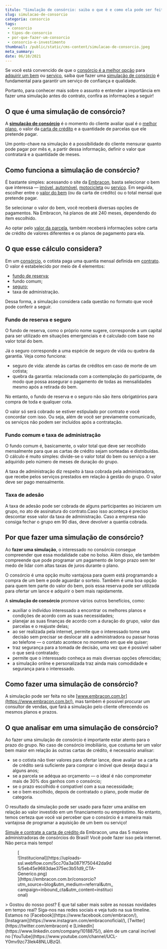 ```yaml
---
titulo: "Simulação de consórcio: saiba o que é e como ela pode ser feita"
slug: simulacao-de-consorcio
categoria: consorcio
tags:
 - consorcio
 - tipos-de-consorcio
 - por-que-fazer-um-consorcio
 - consorcio-e-investimento
thumbnail: /public/static/cms-content/simulacao-de-consorcio.jpeg
meta_summary: 
date: 06/10/2021
---
```

Se você está convencido de que o [consórcio é a melhor opção](https://www.embracon.com.br/blog/consorcios-segredos-que-nao-te-contaram) para[ adquirir um bem](https://www.embracon.com.br/consorcio-de-imoveis) ou [serviço](https://www.embracon.com.br/consorcio-servicos), saiba que fazer uma [simulação de consórcio](https://www.embracon.com.br/consorcio) é fundamental para garantir um serviço de confiança e qualidade.

Portanto, para conhecer mais sobre o assunto e entender a importância em fazer uma simulação antes do contrato, confira as informações a seguir!

O que é uma simulação de consórcio?
-----------------------------------

A [**simulação de consórcio**](https://www.embracon.com.br/consorcio) é o momento do cliente avaliar qual é o [melhor plano](https://www.embracon.com.br/blog/quando-o-consorcio-e-uma-boa-opcao), o valor da [carta de crédito](https://www.embracon.com.br/conhecaoconsorcio/o-que-e-carta-de-credito) e a quantidade de parcelas que ele pretende pagar.

Um ponto-chave na simulação é a possibilidade do cliente mensurar quanto pode pagar por mês e, a partir dessa informação, definir o valor que contratará e a quantidade de meses.

Como funciona a simulação de consórcio?
---------------------------------------

É bastante simples: acessando o site da [Embracon](https://www.embracon.com.br/), basta selecionar o bem que interessa — [imóvel](https://www.embracon.com.br/consorcio-de-imoveis),[ automóvel](https://www.embracon.com.br/consorcio-de-carros), [motocicleta](https://www.embracon.com.br/consorcio-motos) ou [serviço](https://www.embracon.com.br/consorcio-servicos). Em seguida, escolher entre o [valor do bem](https://www.embracon.com.br/blog/parcela-de-consorcio-tem-juros) (ou da carta de crédito) ou o total mensal que pretende pagar.

Se selecionar o valor do bem, você receberá diversas opções de pagamentos. Na Embracon, há planos de até 240 meses, dependendo do item escolhido.

Ao optar pelo [valor da parcela](https://www.embracon.com.br/blog/parcela-de-consorcio-tem-juros), também receberá informações sobre carta de crédito de valores diferentes e os planos de pagamento para ela.

O que esse cálculo considera?
-----------------------------

Em um [consórcio](https://www.embracon.com.br/blog/afinal-o-que-e-o-consorcio), o cotista paga uma quantia mensal definida em [contrato](https://www.embracon.com.br/blog/saiba-o-que-avaliar-antes-de-assinar-um-contrato-de-consorcio). O valor é estabelecido por meio de 4 elementos:

- [fundo de reserva](https://www.embracon.com.br/conhecaoconsorcio/o-que-e-fundo-de-reserva);
- fundo comum;
- [seguro](https://www.embracon.com.br/blog/seguro-de-consorcio-quando-vale-a-pena);
- taxa de administração.

Dessa forma, a simulação considera cada questão no formato que você pode conferir a seguir.

### Fundo de reserva e seguro

O fundo de reserva, como o próprio nome sugere, corresponde a um capital para ser utilizado em situações emergenciais e é calculado com base no valor total do bem.

Já o seguro corresponde a uma espécie de seguro de vida ou quebra da garantia. Veja como funciona:

- seguro de vida: atende às cartas de créditos em caso de morte de um cotista;
- quebra da garantia: relacionada com a contemplação do participante, de modo que possa assegurar o pagamento de todas as mensalidades mesmo após a retirada do bem.

No entanto, o fundo de reserva e o seguro não são itens obrigatórios para compra de toda e qualquer cota.

O valor só será cobrado se estiver estipulado por contrato e você concordar com isso. Ou seja, além de você ser previamente comunicado, os serviços não podem ser incluídos após a contratação.

### Fundo comum e taxa de administração

O fundo comum é, basicamente, o valor total que deve ser recolhido mensalmente para que as cartas de crédito sejam sorteadas e distribuídas. O cálculo é muito simples: divide-se o valor total do bem ou serviço a ser adquirido pelo número de meses de duração do grupo.

A taxa de administração diz respeito à taxa cobrada pela administradora, que recebe pelos serviços prestados em relação à gestão do grupo. O valor deve ser pago mensalmente.

### Taxa de adesão

A taxa de adesão pode ser cobrada de alguns participantes ao iniciarem um grupo, no ato de assinatura do contrato.Caso isso aconteça é preciso descontar esse valor da taxa de administração. Caso a empresa não consiga fechar o grupo em 90 dias, deve devolver a quantia cobrada.

Por que fazer uma simulação de consórcio?
-----------------------------------------

Ao **fazer uma simulação**, o interessado no consórcio consegue compreender que essa modalidade cabe no bolso. Além disso, ele também compreende que pode programar um pagamento de longo prazo sem ter medo de lidar com altas taxas de juros durante o plano.

O consórcio é uma opção muito vantajosa para quem está programando a compra de um bem e pode aguardar o sorteio. Também é uma boa opção para quem tem parte do valor do bem, pois essa reserva pode ser utilizada para ofertar um lance e adquirir o bem mais rapidamente.

A **simulação de consórcio** promove vários outros benefícios, como:

- auxiliar o indivíduo interessado a encontrar os melhores planos e condições de acordo com as suas necessidades;
- planejar as suas finanças de acordo com a duração do grupo, valor das parcelas e o reajuste delas;
- ao ser realizada pela internet, permite que o interessado tome uma decisão sem precisar se deslocar até a administradora ou passar horas ao telefone — o contato acontece no momento em que ele quiser;
- traz segurança para a tomada de decisão, uma vez que é possível saber o que será contratado;
- permite que o interessado conheça as mais diversas opções oferecidas;
- a simulação online e personalizada traz ainda mais comodidade e segurança para o interessado.

Como fazer uma simulação de consórcio?
--------------------------------------

A simulação pode ser feita no site [www.embracon.com.br](https://www.embracon.com.br/), mas também é possível procurar um consultor de vendas, que fará a simulação pelo cliente oferecendo os mesmos planos e prazos.

O que analisar em uma simulação de consórcio?
---------------------------------------------

Ao fazer uma simulação de consórcio é importante estar atento para o prazo do grupo. No caso de consórcio imobiliário, que costuma ter um valor bem maior em relação às outras cartas de crédito, é necessário analisar:

- se o cotista não tiver valores para ofertar lance, deve avaliar se a carta de crédito será suficiente para comprar o imóvel que deseja daqui a alguns anos;
- se a parcela se adéqua ao orçamento — o ideal é não comprometer mais de 30% dos ganhos com o consórcio;
- se o prazo escolhido é compatível com a sua necessidade;
- se o bem escolhido, depois de contratado o plano, pode mudar de categoria.

O resultado da simulação pode ser usado para fazer uma análise em relação ao valor investido em um financiamento ou empréstimo. No entanto, temos certeza que você vai perceber que o consórcio é a maneira mais vantajosa de programar a aquisição de um bem ou serviço!

‍[Simule e contrate a carta de crédito ](https://www.embracon.com.br/ecommerce)da Embracon, uma das 5 maiores administradoras de consórcios do Brasil! Você pode fazer isso pela internet. Não perca mais tempo!

<figure class="w-richtext-figure-type-image w-richtext-align-center" style="max-width:310px">[<div>![Institucional](https://uploads-ssl.webflow.com/5cc70a3a0871f750442da9d5/5eb45e9683dae375ec3b51d9_CTA-Generico.png)</div>](https://embracon.com.br/consorcio?utm_source=blog&utm_medium=referral&utm_campaign=inbound_cta&utm_content=institucional)</figure>> Gostou do nosso post? E que tal saber mais sobre as nossas novidades em tempo real? Siga-nos nas redes sociais e veja tudo na sua timeline. Estamos no [Facebook](https://www.facebook.com/embracon/), [Instagram](https://www.instagram.com/embraconoficial/), [Twitter](https://twitter.com/embracon) e [LinkedIn](https://www.linkedin.com/company/1018875/), além de um canal incrível no [YouTube](https://www.youtube.com/channel/UCL-Y0mv9zc73Iek48NLUBzQ).
